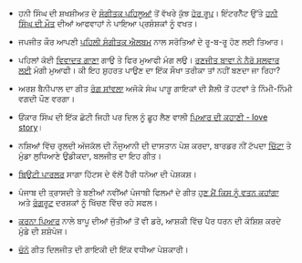 - ਹਨੀ ਸਿੰਘ ਦੀ ਸ਼ਖਸ਼ੀਅਤ ਦੇ [ਸੰਗੀਤਕ ਪਹਿਲੂਆਂ](http://www.indiantelevision.com/television/tv-channels/gecs/india’s-raw-star’-yo-yo-honey-singh-begins-the-hunt-for-the-next-music-sensation-140602) ਤੋਂ ਵੱਖਰੇ ਕੁੱਝ [ਹੋਰ ਰੂਪ](http://www.dnaindia.com/entertainment/report-honey-singh-launches-fight-club-1991441)। ਇੰਟਰਨੈੱਟ ਉੱਤੇ [ਹਨੀ ਸਿੰਘ ਦੀ ਮੌਤ](http://www.theepochtimes.com/n3/710507-honey-singh-dead-in-car-accident-no-rapper-yoyo-slammed-by-death-hoax-is-still-alive/) ਦੀਆਂ ਆਫਵਾਹਾਂ ਨੇ ਪਾਇਆ ਪ੍ਰਸ਼ੰਸ਼ਕਾਂ ਨੂੰ ਵਖਤ।
- ਜਪਜੀਤ ਕੌਰ ਆਪਣੀ [ਪਹਿਲੀ ਸੰਗੀਤਕ ਐਲਬਮ](http://timesofindia.indiatimes.com/entertainment/punjabi/movies/news-interviews/Japjit-ready-to-enthrall-with-Jalte-Hain-Dil/articleshow/35713307.cms) ਨਾਲ ਸਰੋਤਿਆਂ ਦੇ ਰੂ-ਬ-ਰੂ ਹੋਣ ਲਈ ਤਿਆਰ।

- ਪਹਿਲਾਂ ਕੋਈ [ਵਿਵਾਦਤ ਗਾਣਾ](https://www.youtube.com/watch?v=_uE0E5Nm_s0) ਗਾਉ ਤੇ ਫਿਰ ਮੁਆਫੀ ਮੰਗ ਲਉ। [ਰਣਜੀਤ ਬਾਵਾ ਨੇ ਨੈਰੋ ਸਲਵਾਰ ਲਈ](http://www.sikhsiyasat.net/2014/05/29/punjabi-singer-ranjit-bawa-apologises-after-social-media-outrage-over-vulgar-singing/) ਮੰਗੀ ਮੁਆਫੀ। ਕੀ ਇਹ ਸ਼ੁਹਰਤ ਪਾਉਣ ਦਾ ਇੱਕ ਸੌਖਾ ਤਰੀਕਾ ਤਾਂ ਨਹੀਂ ਬਣਦਾ ਜਾ ਰਿਹਾ?

- ਅਰਸ਼ ਬੈਨੀਪਾਲ ਦਾ ਗੀਤ [ਰੰਗ ਸਾਂਵਲਾ](http://www.youtube.com/watch?v=NS-Y4LIBPso) ਅਜੋਕੇ ਸੰਘ ਪਾੜੂ ਗਾਇਕਾਂ ਦੀ ਸ਼ੈਲੀ ਤੋਂ ਹਟਵਾਂ ਤੇ ਨਿੰਮੀ-ਨਿੰਮੀ ਵਗਦੀ ਪੌਣ ਵਰਗਾ।

- ਓਂਕਾਰ ਸਿੰਘ ਦੀ ਇੱਕ ਛੋਟੀ ਜਿਹੀ ਪਰ ਦਿਲ ਨੂੰ ਛੂਹ ਲੈਣ ਵਾਲੀ [ਪਿਆਰ ਦੀ ਕਹਾਣੀ - love story](https://www.youtube.com/watch?v=OW0tYaz-gpY)।

- ਨਸ਼ਿਆਂ ਵਿੱਚ ਰੁਲਦੀ ਅੱਜਕੱਲ ਦੀ ਨੌਜੁਆਨੀ ਦੀ ਦਾਸਤਾਨ ਪੇਸ਼ ਕਰਦਾ, ਬਾਰਡਰ ਨੀਂ ਟੱਪਦਾ [ਚਿੱਟਾ](https://www.youtube.com/watch?v=tyWs6P5ANoM) ਤੇ ਮੁੰਡਾ ਲੁਧਿਆਣੇ ਉਡੀਕਦਾ, ਬਲਜੀਤ ਦਾ ਇਹ ਗੀਤ।

- [ਬਿਊਟੀ ਪਾਰਲਰ](https://www.youtube.com/watch?v=_rvTADNLH5k) ਸਾਗਾ ਹਿੱਟਸ ਦੇ ਵੱਲੋਂ ਹੈਰੀ ਧਨੋਆ ਦੀ ਪੇਸ਼ਕਸ਼।

- ਪੰਜਾਬ ਦੀ ਤ੍ਰਾਸਦੀ ਤੇ ਬਣੀਆਂ ਨਵੀਂਆਂ ਪੰਜਾਬੀ ਫਿਲਮਾਂ ਦੇ ਗੀਤ [ਹੁਣ   ਮੈਂ   ਕਿਸ  ਨੂੰ   ਵਤਨ ਕਹਾਂਗਾ](https://www.youtube.com/watch?v=mF77BKA8PME) ਅਤੇ [ਰੰਗਰੂਟ](https://www.youtube.com/watch?v=hDhvNhaqvDU) ਦਰਸ਼ਕਾਂ ਨੂੰ ਖਿੱਚਣ ਵਿੱਚ ਰਹੇ ਸਫਲ।

- [ਕਰਨਾ ਪਿਆਰ](https://www.youtube.com/watch?v=Pm09HxmKZlI) ਨਾਲੇ ਬਾਪੂ ਦੀਆਂ ਜੁੱਤੀਆਂ ਤੋਂ ਵੀ ਡਰੇ, ਆਸ਼ਕੀ ਵਿੱਚ ਪੈਰ ਧਰਨ ਦੀ ਕੋਸ਼ਿਸ਼ ਕਰਦੇ ਮੁੰਡੇ ਦੀ ਸ਼ਸ਼ੋਪੰਜ।

- [ਚੰਨੋ](https://www.youtube.com/watch?v=509xbom1huI) ਗੀਤ ਦਿਲਜੀਤ ਦੀ ਗਾਇਕੀ ਦੀ ਇੱਕ ਵਧੀਆ ਪੇਸ਼ਕਾਰੀ।